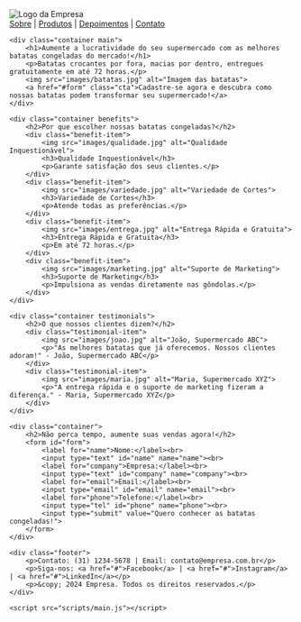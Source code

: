 <!DOCTYPE html>
<html lang="pt-BR">
<head>
    <meta charset="UTF-8">
    <meta name="viewport" content="width=device-width, initial-scale=1.0">
    <title>Landing Page - Batatas Congeladas</title>
    <link rel="stylesheet" href="styles.css">
</head>
<body>
    <div class="header">
        <img src="images/logo.png" alt="Logo da Empresa">
        <nav>
            <a href="#about">Sobre</a> | 
            <a href="#products">Produtos</a> | 
            <a href="#testimonials">Depoimentos</a> | 
            <a href="#contact">Contato</a>
        </nav>
    </div>

    <div class="container main">
        <h1>Aumente a lucratividade do seu supermercado com as melhores batatas congeladas do mercado!</h1>
        <p>Batatas crocantes por fora, macias por dentro, entregues gratuitamente em até 72 horas.</p>
        <img src="images/batatas.jpg" alt="Imagem das batatas">
        <a href="#form" class="cta">Cadastre-se agora e descubra como nossas batatas podem transformar seu supermercado!</a>
    </div>

    <div class="container benefits">
        <h2>Por que escolher nossas batatas congeladas?</h2>
        <div class="benefit-item">
            <img src="images/qualidade.jpg" alt="Qualidade Inquestionável">
            <h3>Qualidade Inquestionável</h3>
            <p>Garante satisfação dos seus clientes.</p>
        </div>
        <div class="benefit-item">
            <img src="images/variedade.jpg" alt="Variedade de Cortes">
            <h3>Variedade de Cortes</h3>
            <p>Atende todas as preferências.</p>
        </div>
        <div class="benefit-item">
            <img src="images/entrega.jpg" alt="Entrega Rápida e Gratuita">
            <h3>Entrega Rápida e Gratuita</h3>
            <p>Em até 72 horas.</p>
        </div>
        <div class="benefit-item">
            <img src="images/marketing.jpg" alt="Suporte de Marketing">
            <h3>Suporte de Marketing</h3>
            <p>Impulsiona as vendas diretamente nas gôndolas.</p>
        </div>
    </div>

    <div class="container testimonials">
        <h2>O que nossos clientes dizem?</h2>
        <div class="testimonial-item">
            <img src="images/joao.jpg" alt="João, Supermercado ABC">
            <p>"As melhores batatas que já oferecemos. Nossos clientes adoram!" - João, Supermercado ABC</p>
        </div>
        <div class="testimonial-item">
            <img src="images/maria.jpg" alt="Maria, Supermercado XYZ">
            <p>"A entrega rápida e o suporte de marketing fizeram a diferença." - Maria, Supermercado XYZ</p>
        </div>
    </div>

    <div class="container">
        <h2>Não perca tempo, aumente suas vendas agora!</h2>
        <form id="form">
            <label for="name">Nome:</label><br>
            <input type="text" id="name" name="name"><br>
            <label for="company">Empresa:</label><br>
            <input type="text" id="company" name="company"><br>
            <label for="email">Email:</label><br>
            <input type="email" id="email" name="email"><br>
            <label for="phone">Telefone:</label><br>
            <input type="tel" id="phone" name="phone"><br>
            <input type="submit" value="Quero conhecer as batatas congeladas!">
        </form>
    </div>

    <div class="footer">
        <p>Contato: (31) 1234-5678 | Email: contato@empresa.com.br</p>
        <p>Siga-nos: <a href="#">Facebook</a> | <a href="#">Instagram</a> | <a href="#">LinkedIn</a></p>
        <p>&copy; 2024 Empresa. Todos os direitos reservados.</p>
    </div>

    <script src="scripts/main.js"></script>
</body>
</html>
